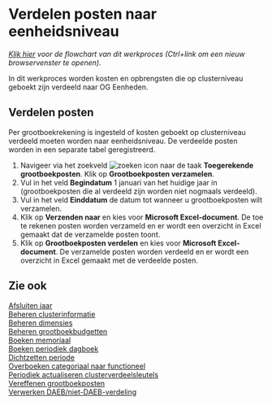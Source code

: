 # Verdelen posten naar eenheidsniveau

*[Klik hier](https://cegeka-dsabestpracticeprocessen.mavimcloud.com//Portal/code?id=6g10&view=Chart&maximize=true) voor de flowchart van dit werkproces (Ctrl+link om een nieuw browservenster te openen).*

In dit werkproces worden kosten en opbrengsten die op clusterniveau geboekt zijn verdeeld naar OG Eenheden.

## Verdelen posten

Per grootboekrekening is ingesteld of kosten geboekt op clusterniveau verdeeld moeten worden naar eenheidsniveau. De verdeelde posten worden in een separate tabel geregistreerd. 

1. Navigeer via het zoekveld ![zoeken icon](/assets/images/zoeken.png "zoeken icon") naar de taak **Toegerekende grootboekposten**. Klik op **Grootboekposten verzamelen**.
2. Vul in het veld **Begindatum** 1 januari van het huidige jaar in (grootboekposten die al verdeeld zijn worden niet nogmaals verdeeld).
3. Vul in het veld **Einddatum** de datum tot wanneer u grootboekposten wilt verzamelen. 
4. Klik op **Verzenden naar** en kies voor **Microsoft Excel-document**. De toe te rekenen posten worden verzameld en er wordt een overzicht in Excel gemaakt dat de verzamelde posten toont. 
5. Klik op **Grootboekposten verdelen** en kies voor **Microsoft Excel-document**. De verzamelde posten worden verdeeld en er wordt een overzicht in Excel gemaakt met de verdeelde posten. 

## Zie ook

[Afsluiten jaar](../afsluiten-jaar/)  
[Beheren clusterinformatie](../beheren-clusterinformatie/)  
[Beheren dimensies](../beheren-dimensies/)  
[Beheren grootboekbudgetten](../beheren-grootboekbudgetten/)  
[Boeken memoriaal](../boeken-memoriaal/)  
[Boeken periodiek dagboek](../boeken-periodiek-dagboek/)  
[Dichtzetten periode](../dichtzetten-periode/)  
[Overboeken categoriaal naar functioneel](../overboeken-categoriaal-naar-functioneel/)  
[Periodiek actualiseren clusterverdeelsleutels](../periodiek-actualiseren-clusterverdeelsleutels/)  
[Vereffenen grootboekposten](../vereffenen-grootboekposten/)  
[Verwerken DAEB/niet-DAEB-verdeling](../verwerken-daeb-niet-daeb-verdeling/)  

